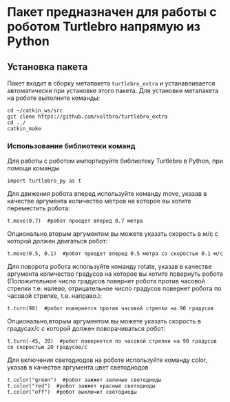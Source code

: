 # Пакет предназначен для работы с роботом Turtlebro напрямую из Python

## Установка пакета

Пакет входит в сборку метапакета `turtlebro_extra` и устанавливается автоматически при установке этого пакета. Для установки метапакета на роботе выполните команды:

```
cd ~/catkin_ws/src
git clone https://github.com/voltbro/turtlebro_extra
cd ../
catkin_make
```

### Использование библиотеки команд

Для работы с роботом импортируйте библиотеку Turtlebro в Python, при помощи команды
``` 
import turtlebro_py as t
```

Для движения робота вперед используйте команду move, указав в качестве аргумента количество метров на которое вы хотите переместить робота:

```
t.move(0.7)  #робот проедет вперед 0.7 метра
```
Опционально,вторым аргументом вы можете указать скорость в м/с с которой должен двигаться робот:
```
t.move(0.5, 0.1)  #робот проедет вперед 0.5 метра со скоростью 0.1 м/с
```

Для поворота робота используйте команду rotate, указав в качестве аргумента количество градусов на которое вы хотите повернуть робота
(Положительное число градусов повернет робота против часовой стрелки т.е. налево, отрицательное число градусов повернет робота по часовой стрелке, т.е. направо.):

```
t.turn(90)  #робот повернется против часовой стрелки на 90 градусов
```
Опционально,вторым аргументом вы можете указать скорость в градусах/с с которой должен поворачиваться робот:
```
t.turn(-45, 20)  #робот повернется по часовой стрелки на 90 градусов со скоростью 20 градусов/с
```

Для включения светодиодов на роботе используйте команду color, указав в качестве аргумента цвет светодиодов

```
t.color("green")  #робот зажжет зеленые светодиоды
t.color("red")  #робот зажжет красные светодиоды
t.color("off")  #робот выключит светодиоды
```
